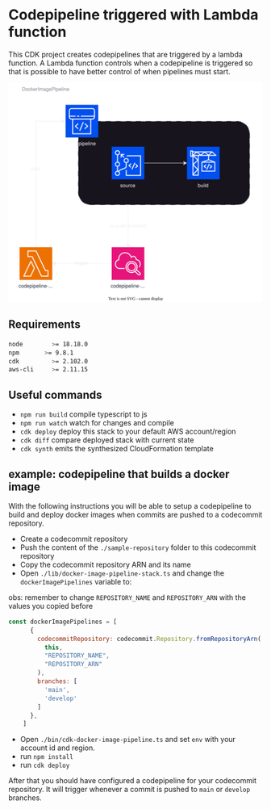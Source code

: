 # Codepipeline triggered with Lambda function

This CDK project creates codepipelines that are triggered by a lambda function. A Lambda function controls when a codepipeline is triggered so that is possible to have better control of when pipelines must start.

![architecture-diagram](./images/codepipeline-docker-images.svg)


## Requirements

```bash
node		>= 18.18.0
npm	      >= 9.8.1
cdk 		>= 2.102.0
aws-cli    	>= 2.11.15
```

## Useful commands

* `npm run build`   compile typescript to js
* `npm run watch`   watch for changes and compile
* `cdk deploy`      deploy this stack to your default AWS account/region
* `cdk diff`        compare deployed stack with current state
* `cdk synth`       emits the synthesized CloudFormation template


## example: codepipeline that builds a docker image

With the following instructions you will be able to setup a codepipeline to build and deploy docker images when commits are pushed to a codecommit repository.

- Create a codecommit repository
- Push the content of the `./sample-repository` folder to this codecommit repository
- Copy the codecommit repository ARN and its name
- Open `./lib/docker-image-pipeline-stack.ts` and change the `dockerImagePipelines` variable to:

obs: remember to change `REPOSITORY_NAME` and `REPOSITORY_ARN` with the values you copied before

````js
const dockerImagePipelines = [
      {
        codecommitRepository: codecommit.Repository.fromRepositoryArn(
          this,
          "REPOSITORY_NAME", 
          "REPOSITORY_ARN"
        ),
        branches: [
          'main',
          'develop'
        ]
      },
    ]
````
- Open `./bin/cdk-docker-image-pipeline.ts` and set `env` with your account id and region. 
- run `npm install`
- run `cdk deploy`

After that you should have configured a codepipeline for your codecommit repository. It will trigger whenever a commit is pushed to `main` or `develop` branches.
